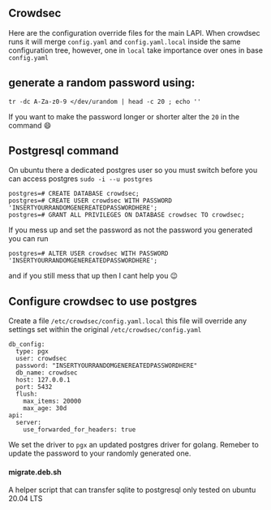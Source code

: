 ## Crowdsec

Here are the configuration override files for the main LAPI. When crowdsec runs it will merge `config.yaml` and `config.yaml.local` inside the same configuration tree, however, one in `local` take importance over ones in base `config.yaml`

## generate a random password using:
```
tr -dc A-Za-z0-9 </dev/urandom | head -c 20 ; echo ''
```
If you want to make the password longer or shorter alter the `20` in the command :smile:

## Postgresql command

On ubuntu there a dedicated postgres user so you must switch before you can access postgres `sudo -i --u postgres`

```
postgres=# CREATE DATABASE crowdsec;
postgres=# CREATE USER crowdsec WITH PASSWORD 'INSERTYOURRANDOMGENEREATEDPASSWORDHERE';
postgres=# GRANT ALL PRIVILEGES ON DATABASE crowdsec TO crowdsec;
```

If you mess up and set the password as not the password you generated you can run
```
postgres=# ALTER USER crowdsec WITH PASSWORD 'INSERTYOURRANDOMGENEREATEDPASSWORDHERE';
```

and if you still mess that up then I cant help you :wink:

## Configure crowdsec to use postgres

Create a file `/etc/crowdsec/config.yaml.local` this file will override any settings set within the original `/etc/crowdsec/config.yaml`

```
db_config:
  type: pgx
  user: crowdsec
  password: "INSERTYOURRANDOMGENEREATEDPASSWORDHERE"
  db_name: crowdsec
  host: 127.0.0.1
  port: 5432
  flush:
    max_items: 20000
    max_age: 30d
api:
  server:
    use_forwarded_for_headers: true
```

We set the driver to `pgx` an updated postgres driver for golang. Remeber to update the password to your randomly generated one.

#### migrate.deb.sh

A helper script that can transfer sqlite to postgresql only tested on ubuntu 20.04 LTS